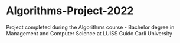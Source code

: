 # Algorithms-Project-2022
 Project completed during the Algorithms course - Bachelor degree in Management and Computer Science at LUISS Guido Carli University
